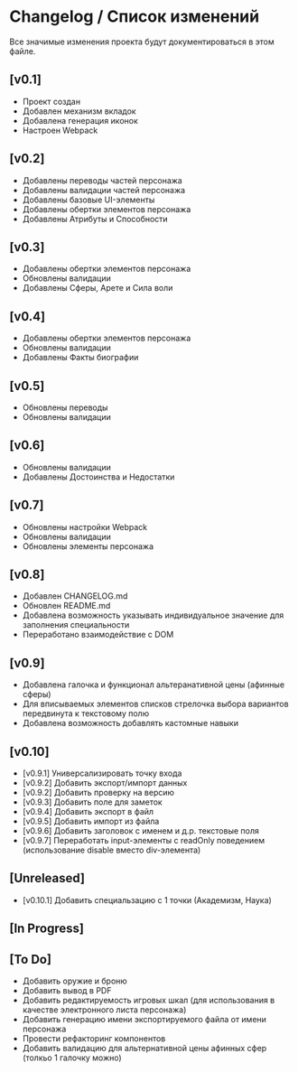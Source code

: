 # Changelog / Список изменений

Все значимые изменения проекта будут документироваться в этом файле.

## [v0.1]

- Проект создан
- Добавлен механизм вкладок
- Добавлена генерация иконок
- Настроен Webpack

## [v0.2]

- Добавлены переводы частей персонажа
- Добавлены валидации частей персонажа
- Добавлены базовые UI-элементы
- Добавлены обертки элементов персонажа
- Добавлены Атрибуты и Способности

## [v0.3]

- Добавлены обертки элементов персонажа
- Обновлены валидации
- Добавлены Сферы, Арете и Сила воли

## [v0.4]

- Добавлены обертки элементов персонажа
- Обновлены валидации
- Добавлены Факты биографии

## [v0.5]

- Обновлены переводы
- Обновлены валидации

## [v0.6]

- Обновлены валидации
- Добавлены Достоинства и Недостатки

## [v0.7]

- Обновлены настройки Webpack
- Обновлены валидации
- Обновлены элементы персонажа

## [v0.8]

- Добавлен CHANGELOG.md
- Обновлен README.md
- Добавлена возможность указывать индивидуальное значение для заполнения специальности
- Переработано взаимодействие с DOM

## [v0.9]

- Добавлена галочка и функционал альтеранативной цены (афинные сферы)
- Для вписываемых элементов списков стрелочка выбора вариантов передвинута к текстовому полю
- Добавлена возможность добавлять кастомные навыки

## [v0.10]

- [v0.9.1] Универсализировать точку входа
- [v0.9.2] Добавить экспорт/импорт данных
- [v0.9.2] Добавить проверку на версию
- [v0.9.3] Добавить поле для заметок
- [v0.9.4] Добавить экспорт в файл
- [v0.9.5] Добавить импорт из файла
- [v0.9.6] Добавить заголовок с именем и д.р. текстовые поля
- [v0.9.7] Переработать input-элементы с readOnly поведением (использование disable вместо div-элемента)

## [Unreleased]

- [v0.10.1] Добавить специальзацию с 1 точки (Академизм, Наука)

## [In Progress]

## [To Do]

- Добавить оружие и броню
- Добавить вывод в PDF
- Добавить редактируемость игровых шкал (для использования в качестве электронного листа персонажа)
- Добавить генерацию имени экспортируемого файла от имени персонажа
- Провести рефакторинг компонентов
- Добавить валидацию для альтернативной цены афинных сфер (толкьо 1 галочку можно)
